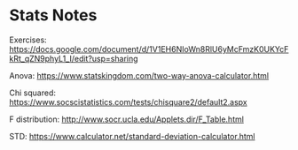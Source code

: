 # Stats Notes

Exercises: https://docs.google.com/document/d/1V1EH6NIoWn8RlU6yMcFmzK0UKYcFkRt_qZN9phyL1_I/edit?usp=sharing

Anova: https://www.statskingdom.com/two-way-anova-calculator.html

Chi squared: https://www.socscistatistics.com/tests/chisquare2/default2.aspx

F distribution: http://www.socr.ucla.edu/Applets.dir/F_Table.html

STD: https://www.calculator.net/standard-deviation-calculator.html

